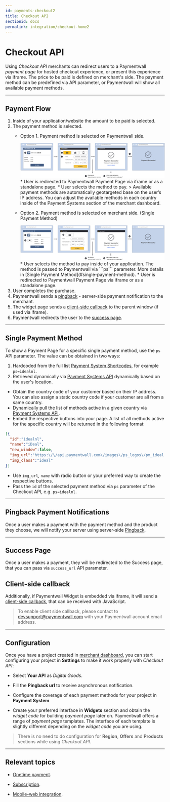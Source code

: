 ```yaml
---
id: payments-checkout2
title: Checkout API
sectionid: docs
permalink: integration/checkout-home2
---
```


# Checkout API

Using *Checkout API* merchants can redirect users to a Paymentwall *payment page* for hosted checkout experience, or present this experience via iframe. The price to be paid is defined on merchant's side. The payment method can be predefined via API parameter, or Paymentwall will show all available payment methods.

***

## Payment Flow

1. Inside of your application/website the amount to be paid is selected.
2. The payment method is selected.
	* Option 1. Payment method is selected on Paymentwall side.  
		<div class="docs-img"><img src="/textures/pic/integration/checkout/checkout_multi.png"/></div>
		* User is redirected to Paymentwall Payment Page via iframe or as a standalone page.  
		* User selects the method to pay.  
		> Available payment methods are automatically geotargeted base on the user’s IP address. You can adjust the available methods in each country inside of the Payment Systems section of the merchant dashboard.  
  
	* Option 2. Payment method is selected on merchant side. (Single Payment Method)  
		<div class="docs-img"><img src="/textures/pic/integration/checkout/checkout_uni.png"/></div>
		* User selects the method to pay inside of your application. The method is passed to Paymentwall via ```ps``` parameter. More details in [Single Payment Method](#single-payment-method).
		* User is redirected to Paymentwall Payment Page via iframe or as a standalone page.  
3. User completes the purchase.
4. Paymentwall sends a [pingback](#pingback-payment-notifications) - server-side payment notification to the merchant.
5. The widget page sends a [client-side callback](#success-page) to the parent window (if used via iframe).
5. Paymentwall redirects the user to the [success page](#success-page).

***

## Single Payment Method

To show a Payment Page for a specific single payment method, use the ```ps``` API parameter. The value can be obtained in two ways:
1. Hardcoded from the full list [Payment System Shortcodes](/reference/ps), for example ```ps=idealnl```.
2. Retrieved dynamically via [Payment Systems API](/apis#section-tools-payment-systems) dynamically based on the user's location.

* Obtain the country code of your customer based on their IP address.  
You can also assign a static country code if your customer are all from a same country.
* Dynamically pull the list of methods active in a given country via [Payment Systems API](/apis#section-tools-payment-systems).
* Embed the respective buttons into your page. A list of all methods active for the specific country will be returned in the following format:  
  
```json
[{
  "id":"idealnl",
  "name":"iDeal",
  "new_window":false,
  "img_url":"https:\/\/api.paymentwall.com\/images\/ps_logos\/pm_ideal.png",
  "img_class":"ideal"
}]
```  

* Use ```img_url```, ```name``` with radio button or your preferred way to create the respective buttons.
* Pass the ```id``` of the selected payment method via ```ps``` parameter of the Checkout API, e.g. ```ps=idealnl```.

***

## Pingback Payment Notifications

Once a user makes a payment with the payment method and the product they choose, we will notify your server using server-side [Pingback](/reference/pingback-home).

*** 

## Success Page

Once a user makes a payment, they will be redirected to the Success page, that you can pass via ```success_url``` API parameter.  

## Client-side callback

Additionally, if Paymentwall Widget is embedded via iframe, it will send a [client-side callback](/reference/client-side-callback), that can be received with JavaScript. 
> To enable client side callback, please contact to devsupport@paymentwall.com with your Paymentwall account email address.

***

## Configuration

Once you have a project created in [merchant dashboard](https://api.paymentwall.com/developers/application/websites), you can start configuring your project in **Settings** to make it work properly with *Checkout API*:

* Select **Your API**  as *Digital Goods*.

* Fill the **Pingback url** to receive asynchronous notification.

* Configure the coverage of each payment methods for your project in **Payment System**.

* Create your preferred interface in **Widgets** section and obtain the *widget code* for building *payment page* later on. Paymentwall offers a range of *payment page* templates. The interface of each template is slightly different depending on the *widget code* you are using.

> There is no need to do configuration for **Region**, **Offers** and **Products** sections while using *Checkout API*.

***

## Relevant topics

* [Onetime payment](/integration/checkout/onetime).

* [Subscription](/integration/checkout/subscription).

* [Mobile-web integration](/reference/mobile_web).